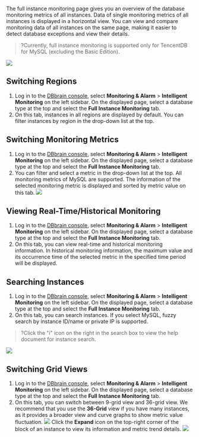 The full instance monitoring page gives you an overview of the database monitoring metrics of all instances. Data of single monitoring metrics of all instances is displayed in a horizontal view. You can view and compare monitoring data of all instances on the same page, making it easier to detect database exceptions and view their details.

>?Currently, full instance monitoring is supported only for TencentDB for MySQL (excluding the Basic Edition).

![](https://main.qcloudimg.com/raw/2fe1bf9fbcc3b7dc54b1fc0f9d1688f2.png)

## Switching Regions
1. Log in to the [DBbrain console](https://console.cloud.tencent.com/dbbrain/analysis), select **Monitoring & Alarm** > **Intelligent Monitoring** on the left sidebar. On the displayed page, select a database type at the top and select the **Full Instance Monitoring** tab.
2. On this tab, instances in all regions are displayed by default. You can filter instances by region in the drop-down list at the top.

## Switching Monitoring Metrics
1. Log in to the [DBbrain console](https://console.cloud.tencent.com/dbbrain/analysis), select **Monitoring & Alarm** > **Intelligent Monitoring** on the left sidebar. On the displayed page, select a database type at the top and select the **Full Instance Monitoring** tab.
2. You can filter and select a metric in the drop-down list at the top. All monitoring metrics of MySQL are supported. The information of the selected monitoring metric is displayed and sorted by metric value on this tab.
![](https://main.qcloudimg.com/raw/198839b8d65d56d142e2f475e9f68f35.png)

## Viewing Real-Time/Historical Monitoring
1. Log in to the [DBbrain console](https://console.cloud.tencent.com/dbbrain/analysis), select **Monitoring & Alarm** > **Intelligent Monitoring** on the left sidebar. On the displayed page, select a database type at the top and select the **Full Instance Monitoring** tab.
2. On this tab, you can view real-time and historical monitoring information. In historical monitoring information, the maximum value and its occurrence time of the selected metric in the specified time period will be displayed.

## Searching Instances
1. Log in to the [DBbrain console](https://console.cloud.tencent.com/dbbrain/analysis), select **Monitoring & Alarm** > **Intelligent Monitoring** on the left sidebar. On the displayed page, select a database type at the top and select the **Full Instance Monitoring** tab.
2. On this tab, you can search instances. If you select MySQL, fuzzy search by instance ID/name or private IP is supported.
>?Click the "i" icon on the right in the search box to view the help document for instance search.
>
![](https://main.qcloudimg.com/raw/98723a56342305f64f51f1db0fd11385.png)

## Switching Grid Views
1. Log in to the [DBbrain console](https://console.cloud.tencent.com/dbbrain/analysis), select **Monitoring & Alarm** > **Intelligent Monitoring** on the left sidebar. On the displayed page, select a database type at the top and select the **Full Instance Monitoring** tab.
2. On this tab, you can switch between 9-grid view and 36-grid view. We recommend that you use the **36-Grid** view if you have many instances, as it provides a broader view and curve graphs to show metric value fluctuation.
![](https://main.qcloudimg.com/raw/98a7335f8387e4156873cd862ce1a85e.png)
Click the **Expand** icon on the top-right corner of the block of an instance to view its information and metric trend details.
![](https://main.qcloudimg.com/raw/7041a28a0ba33b6bdaef0d906ff557ef.png)

